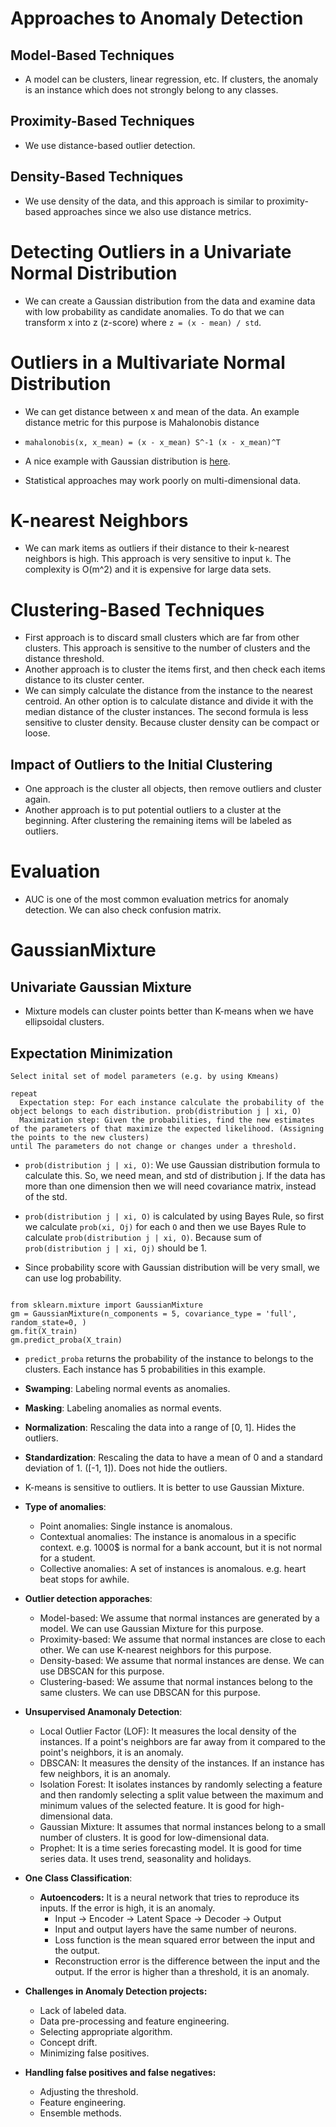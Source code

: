 # Approaches to Anomaly Detection

## Model-Based Techniques
- A model can be clusters, linear regression, etc. If clusters, the anomaly is an instance which does not strongly belong to any classes.

## Proximity-Based Techniques
- We use distance-based outlier detection.

## Density-Based Techniques
- We use density of the data, and this approach is similar to proximity-based approaches since we also use distance metrics.

# Detecting Outliers in a Univariate Normal Distribution
- We can create a Gaussian distribution from the data and examine data with low probability as candidate anomalies. To do that we can transform x into z (z-score) where `z = (x - mean) / std`.

# Outliers in a Multivariate Normal Distribution
- We can get distance between x and mean of the data. An example distance metric for this purpose is Mahalonobis distance
- `mahalonobis(x, x_mean) = (x - x_mean) S^-1 (x - x_mean)^T`

- A nice example with Gaussian distribution is [here](https://towardsdatascience.com/understanding-anomaly-detection-in-python-using-gaussian-mixture-model-e26e5d06094b).

- Statistical approaches may work poorly on multi-dimensional data.

# K-nearest Neighbors
- We can mark items as outliers if their distance to their k-nearest neighbors is high. This approach is very sensitive to input `k`. The complexity is O(m^2) and it is expensive for large data sets.

# Clustering-Based Techniques
- First approach is to discard small clusters which are far from other clusters. This approach is sensitive to the number of clusters and the distance threshold.
- Another approach is to cluster the items first, and then check each items distance to its cluster center.
- We can simply calculate the distance from the instance to the nearest centroid. An other option is to calculate distance and divide it with the median distance of the cluster instances. The second formula is less sensitive to cluster density. Because cluster density can be compact or loose.

## Impact of Outliers to the Initial Clustering
- One approach is the cluster all objects, then remove outliers and cluster again.
- Another approach is to put potential outliers to a cluster at the beginning. After clustering the remaining items will be labeled as outliers.

# Evaluation
- AUC is one of the most common evaluation metrics for anomaly detection. We can also check confusion matrix.


# GaussianMixture

## Univariate Gaussian Mixture

- Mixture models can cluster points better than K-means when we have ellipsoidal clusters.


## Expectation Minimization

```
Select inital set of model parameters (e.g. by using Kmeans)

repeat
  Expectation step: For each instance calculate the probability of the object belongs to each distribution. prob(distribution j | xi, O)
  Maximization step: Given the probabilities, find the new estimates of the parameters of that maximize the expected likelihood. (Assigning the points to the new clusters)
until The parameters do not change or changes under a threshold.

```

- `prob(distribution j | xi, O)`: We use Gaussian distribution formula to calculate this. So, we need mean, and std of distribution j. If the data has more than one dimension then we will need covariance matrix, instead of the std.

- `prob(distribution j | xi, O)` is calculated by using Bayes Rule, so first we calculate `prob(xi, Oj)` for each `O` and then we use Bayes Rule to calculate `prob(distribution j | xi, O)`. Because sum of `prob(distribution j | xi, Oj)` should be 1.

- Since probability score with Gaussian distribution will be very small, we can use log probability.

```

from sklearn.mixture import GaussianMixture
gm = GaussianMixture(n_components = 5, covariance_type = 'full', random_state=0, )
gm.fit(X_train)
gm.predict_proba(X_train)

```

- `predict_proba` returns the probability of the instance to belongs to the clusters. Each instance has 5 probabilities in this example.

- **Swamping**: Labeling normal events as anomalies.
- **Masking**: Labeling anomalies as normal events.
- **Normalization**: Rescaling the data into a range of [0, 1]. Hides the outliers.
- **Standardization**: Rescaling the data to have a mean of 0 and a standard deviation of 1. ([-1, 1]). Does not hide the outliers.
- K-means is sensitive to outliers. It is better to use Gaussian Mixture.
- **Type of anomalies**:
  - Point anomalies: Single instance is anomalous.
  - Contextual anomalies: The instance is anomalous in a specific context. e.g. 1000$ is normal for a bank account, but it is not normal for a student.
  - Collective anomalies: A set of instances is anomalous. e.g. heart beat stops for awhile.
- **Outlier detection apporaches**:
  - Model-based: We assume that normal instances are generated by a model. We can use Gaussian Mixture for this purpose.
  - Proximity-based: We assume that normal instances are close to each other. We can use K-nearest neighbors for this purpose.
  - Density-based: We assume that normal instances are dense. We can use DBSCAN for this purpose.
  - Clustering-based: We assume that normal instances belong to the same clusters. We can use DBSCAN for this purpose.
- **Unsupervised Anamonaly Detection**:
  - Local Outlier Factor (LOF): It measures the local density of the instances. If a point's neighbors are far away from it compared to the point's neighbors, it is an anomaly.
  - DBSCAN: It measures the density of the instances. If an instance has few neighbors, it is an anomaly.
  - Isolation Forest: It isolates instances by randomly selecting a feature and then randomly selecting a split value between the maximum and minimum values of the selected feature. It is good for high-dimensional data.
  - Gaussian Mixture: It assumes that normal instances belong to a small number of clusters. It is good for low-dimensional data.
  - Prophet: It is a time series forecasting model. It is good for time series data. It uses trend, seasonality and holidays.
- **One Class Classification**:
  - **Autoencoders:** It is a neural network that tries to reproduce its inputs. If the error is high, it is an anomaly.
    - Input -> Encoder -> Latent Space -> Decoder -> Output 
    - Input and output layers have the same number of neurons.
    - Loss function is the mean squared error between the input and the output.
    - Reconstruction error is the difference between the input and the output. If the error is higher than a threshold, it is an anomaly.
- **Challenges in Anomaly Detection projects:**
  - Lack of labeled data.
  - Data pre-processing and feature engineering.
  - Selecting appropriate algorithm.
  - Concept drift.
  - Minimizing false positives.
- **Handling false positives and false negatives:**
  - Adjusting the threshold.
  - Feature engineering.
  - Ensemble methods.